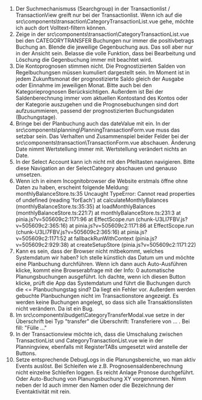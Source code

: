 1. Der Suchmechanismuss (Searchgroup) in der Transactionlist / TransactionView greift nur bei der Transactionlist. Wenn ich auf die src\components\transaction\CategoryTransactionList.vue gehe, möchte ich auch dort Volltext-filtern können.
2. Zeige in der src\components\transaction\CategoryTransactionList.vue bei den CATEGORYTRANSFER Buchungen nur immer die positivbetrags Buchung an. Blende die jeweilige Gegenbuchung aus. Das soll aber nur in der Ansicht sein. Belasse die volle Funktion, dass bei Bearbeitung und Löschung die Gegenbuchung immer mit beachtet wird.
3. Die Kontoprognosen stimmen nicht. Die Prognostizierten Salden von Regelbuchungsen müssen kumuliert dargestellt sein. Im Moment ist in jedem Zukunftsmonat der prognostizierte Saldo gleich der Ausgabe oder Einnahme im jeweiligen Monat. Bitte auch bei den Kategorieprognosen Berücksichtigen. Außerdem ist Bei der Saldenberechnung immer vom aktuellen Kontostand des Kontos oder der Kategorie auszugehen und die Prognosebuchungen sind dort aufzusummieren, passend der prognostizierten Buchungsdaten (Buchungstage).
4. Bringe bei der Planbuchung auch das dateValue mit ein. In der src\components\planning\PlanningTransactionForm.vue muss das setzbar sein. Das Verhalten und Zusammenspiel beider Felder bei der src\components\transaction\TransactionForm.vue abschauen. Änderung Date nimmt Wertstellung immer mit. Wertstellung verändert nichts an Date.
5. In der Select Account kann ich nicht mit den Pfeiltasten navigieren. Bitte diese Navigation an der SelectCategory abschauen und genauso umsetzen.
6. Wenn ich in einem Incognitobrowser die Website erstmals öffne ohne Daten zu haben, erscheint folgende Meldung:
monthlyBalanceStore.ts:35 Uncaught TypeError: Cannot read properties of undefined (reading 'forEach')
    at calculateMonthlyBalances (monthlyBalanceStore.ts:35:35)
    at loadMonthlyBalances (monthlyBalanceStore.ts:221:7)
    at monthlyBalanceStore.ts:231:3
    at pinia.js?v=505609c2:1171:96
    at EffectScope.run (chunk-U3LI7FBV.js?v=505609c2:365:16)
    at pinia.js?v=505609c2:1171:86
    at EffectScope.run (chunk-U3LI7FBV.js?v=505609c2:365:16)
    at pinia.js?v=505609c2:1171:52
    at fallbackRunWithContext (pinia.js?v=505609c2:929:38)
    at createSetupStore (pinia.js?v=505609c2:1171:22)
7. Kann es sein, dass der Browser nicht mitbekommt, welches Systemdatum wir haben? Ich stelle künstlich das Datum um und möchte eine Planbuchung durchführen. Wenn ich dann auch Auto-Ausführen klicke, kommt eine Browserabfrage mit der Info: 0 automatische Planungsbuchungen ausgeführt. Ich dachte, wenn ich diesen Button klicke, prüft die App das Systemdatum und führt die Buchungen durch die <= Planbuchungstag sind? Da liegt ein Fehler vor. Außerdem werden gebuchte Planbuchungen nicht im Transactionstore angezeigt. Es werden keine Buchungen angelegt, so dass sich alle Transaktionslisten nicht verändern. Da ist ein Bug.
8. Im src\components\budget\CategoryTransferModal.vue setze in der Überschrift bei Typ "transfer" die Überschrift: Transferiere von <geklickte Kategorie>... . Bei fill: "Fülle <geklickte Kategorie>..."
9. In der Transactionview möchte ich, dass die Umschalung zwischen TransactionList und CategoryTransactionList.vue wie in der Planningview, ebenfalls mit RegisterTABs umgesetzt wird anstelle der Buttons.
10. Setze entsprechende DebugLogs in die Planungsbereiche, wo man aktiv Events auslöst. Bei Schleifen wie z.B. Prognosensaldenberechnung nicht einzelne Schleifen loggen. Es reicht Anlage Pronose durchgeführt. Oder Auto-Buchung von Planungsbuchung XY vorgenommen. Nimm neben der Id auch immer den Namen oder die Bezeichnung der Eventaktivität mit rein.
